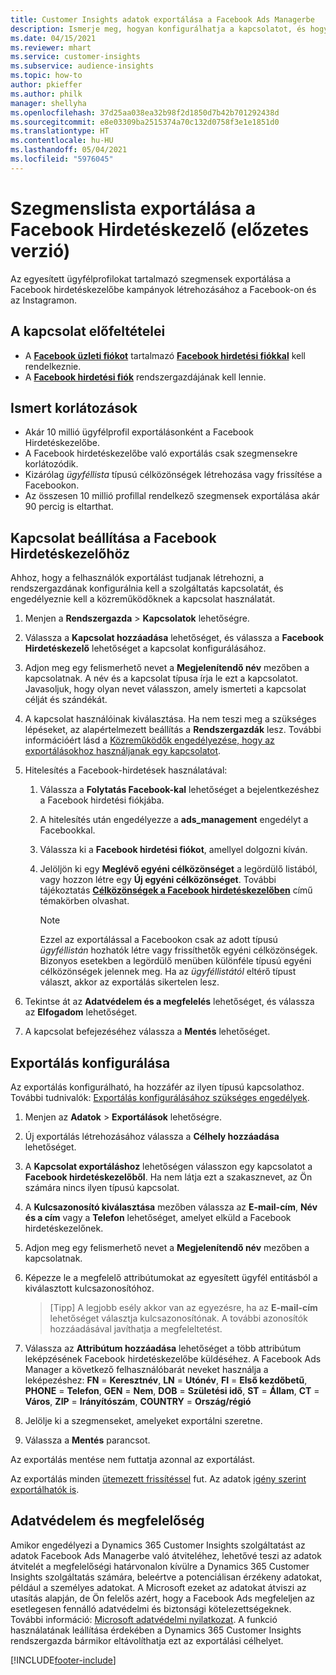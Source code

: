 ```yaml
---
title: Customer Insights adatok exportálása a Facebook Ads Managerbe
description: Ismerje meg, hogyan konfigurálhatja a kapcsolatot, és hogyan exportálhatja a Facebook Hirdetéskezelő.
ms.date: 04/15/2021
ms.reviewer: mhart
ms.service: customer-insights
ms.subservice: audience-insights
ms.topic: how-to
author: pkieffer
ms.author: philk
manager: shellyha
ms.openlocfilehash: 37d25aa038ea32b98f2d1850d7b42b701292438d
ms.sourcegitcommit: e8e03309ba2515374a70c132d0758f3e1e1851d0
ms.translationtype: HT
ms.contentlocale: hu-HU
ms.lasthandoff: 05/04/2021
ms.locfileid: "5976045"
---
```

# <a name="export-segments-list-to-facebook-ads-manager-preview"></a>Szegmenslista exportálása a Facebook Hirdetéskezelő (előzetes verzió)

Az egyesített ügyfélprofilokat tartalmazó szegmensek exportálása a Facebook hirdetéskezelőbe kampányok létrehozásához a Facebook-on és az Instagramon.

## <a name="prerequisites-for-connection"></a>A kapcsolat előfeltételei

- A [**Facebook üzleti fiókot**](https://www.facebook.com/business/learn/lessons/step-by-step-ads-manager-account) tartalmazó [**Facebook hirdetési fiókkal**](https://business.facebook.com/) kell rendelkeznie.
- A [**Facebook hirdetési fiók**](https://www.facebook.com/business/learn/lessons/step-by-step-ads-manager-account) rendszergazdájának kell lennie.

## <a name="known-limitations"></a>Ismert korlátozások

- Akár 10 millió ügyfélprofil exportálásonként a Facebook Hirdetéskezelőbe.
- A Facebook hirdetéskezelőbe való exportálás csak szegmensekre korlátozódik.
- Kizárólag *ügyféllista* típusú célközönségek létrehozása vagy frissítése a Facebookon.
- Az összesen 10 millió profillal rendelkező szegmensek exportálása akár 90 percig is eltarthat.

## <a name="set-up-connection-to-facebook-ads-manager"></a>Kapcsolat beállítása a Facebook Hirdetéskezelőhöz

Ahhoz, hogy a felhasználók exportálást tudjanak létrehozni, a rendszergazdának konfigurálnia kell a szolgáltatás kapcsolatát, és engedélyeznie kell a közreműködőknek a kapcsolat használatát.

1. Menjen a **Rendszergazda** > **Kapcsolatok** lehetőségre.

1. Válassza a **Kapcsolat hozzáadása** lehetőséget, és válassza a **Facebook Hirdetéskezelő** lehetőséget a kapcsolat konfigurálásához.

1. Adjon meg egy felismerhető nevet a **Megjelenítendő név** mezőben a kapcsolatnak. A név és a kapcsolat típusa írja le ezt a kapcsolatot. Javasoljuk, hogy olyan nevet válasszon, amely ismerteti a kapcsolat célját és szándékát.

1. A kapcsolat használóinak kiválasztása. Ha nem teszi meg a szükséges lépéseket, az alapértelmezett beállítás a **Rendszergazdák** lesz. További információért lásd a [Közreműködők engedélyezése, hogy az exportálásokhoz használjanak egy kapcsolatot](connections.md#allow-contributors-to-use-a-connection-for-exports).

1. Hitelesítés a Facebook-hirdetések használatával: 

   1. Válassza a **Folytatás Facebook-kal** lehetőséget a bejelentkezéshez a Facebook hirdetési fiókjába.

   1. A hitelesítés után engedélyezze a **ads_management** engedélyt a Facebookkal.

   1. Válassza ki a **Facebook hirdetési fiókot**, amellyel dolgozni kíván.

   1. Jelöljön ki egy **Meglévő egyéni célközönséget** a legördülő listából, vagy hozzon létre egy **Új egyéni célközönséget**. További tájékoztatás [**Célközönségek a Facebook hirdetéskezelőben**](https://www.facebook.com/business/help/744354708981227?id=2469097953376494) című témakörben olvashat.
      > [!NOTE]
      > Ezzel az exportálással a Facebookon csak az adott típusú *ügyféllistán* hozhatók létre vagy frissíthetők egyéni célközönségek. Bizonyos esetekben a legördülő menüben különféle típusú egyéni célközönségek jelennek meg. Ha az *ügyféllistától* eltérő típust választ, akkor az exportálás sikertelen lesz. 

1. Tekintse át az **Adatvédelem és a megfelelés** lehetőséget, és válassza az **Elfogadom** lehetőséget.

1. A kapcsolat befejezéséhez válassza a **Mentés** lehetőséget.

## <a name="configure-an-export"></a>Exportálás konfigurálása

Az exportálás konfigurálható, ha hozzáfér az ilyen típusú kapcsolathoz. További tudnivalók: [Exportálás konfigurálásához szükséges engedélyek](export-destinations.md#set-up-a-new-export).

1. Menjen az **Adatok** > **Exportálások** lehetőségre.

1. Új exportálás létrehozásához válassza a **Célhely hozzáadása** lehetőséget. 

1. A **Kapcsolat exportáláshoz** lehetőségen válasszon egy kapcsolatot a **Facebook hirdetéskezelőből**. Ha nem látja ezt a szakasznevet, az Ön számára nincs ilyen típusú kapcsolat.

1. A **Kulcsazonosító kiválasztása** mezőben válassza az **E-mail-cím**, **Név és a cím** vagy a **Telefon** lehetőséget, amelyet elküld a Facebook hirdetéskezelőnek. 

1. Adjon meg egy felismerhető nevet a **Megjelenítendő név** mezőben a kapcsolatnak.

1. Képezze le a megfelelő attribútumokat az egyesített ügyfél entitásból a kiválasztott kulcsazonosítóhoz.
   > [Tipp] A legjobb esély akkor van az egyezésre, ha az **E-mail-cím** lehetőséget választja kulcsazonosítónak. A további azonosítók hozzáadásával javíthatja a megfeleltetést.

1. Válassza az **Attribútum hozzáadása** lehetőséget a több attribútum leképzésének Facebook hirdetéskezelőbe küldéséhez. A Facebook Ads Manager a következő felhasználóbarát neveket használja a leképezéshez: **FN** = **Keresztnév**, **LN** = **Utónév**, **FI** = **Első kezdőbetű**, **PHONE** = **Telefon**, **GEN** = **Nem**, **DOB** = **Születési idő**, **ST** = **Állam**, **CT** = **Város**, **ZIP** = **Irányítószám**, **COUNTRY** = **Ország/régió**

1. Jelölje ki a szegmenseket, amelyeket exportálni szeretne.

1. Válassza a **Mentés** parancsot.

Az exportálás mentése nem futtatja azonnal az exportálást.

Az exportálás minden [ütemezett frissítéssel](system.md#schedule-tab) fut. Az adatok [igény szerint exportálhatók is](export-destinations.md#run-exports-on-demand). 

## <a name="data-privacy-and-compliance"></a>Adatvédelem és megfelelőség

Amikor engedélyezi a Dynamics 365 Customer Insights szolgáltatást az adatok Facebook Ads Managerbe való átviteléhez, lehetővé teszi az adatok átvitelét a megfelelőségi határvonalon kívülre a Dynamics 365 Customer Insights szolgáltatás számára, beleértve a potenciálisan érzékeny adatokat, például a személyes adatokat. A Microsoft ezeket az adatokat átviszi az utasítás alapján, de Ön felelős azért, hogy a Facebook Ads megfeleljen az esetlegesen fennálló adatvédelmi és biztonsági kötelezettségeknek. További információ: [Microsoft adatvédelmi nyilatkozat](https://go.microsoft.com/fwlink/?linkid=396732).
A funkció használatának leállítása érdekében a Dynamics 365 Customer Insights rendszergazda bármikor eltávolíthatja ezt az exportálási célhelyet.


[!INCLUDE[footer-include](../includes/footer-banner.md)]
